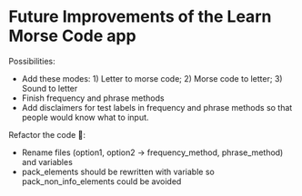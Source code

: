# Future Improvements of the Learn Morse Code app

Possibilities:
- Add these modes: 1) Letter to morse code; 2) Morse code to letter; 3) Sound to letter
- Finish frequency and phrase methods
- Add disclaimers for test labels in frequency and phrase methods so that people would know what to input. 

Refactor the code 🙂:
- Rename files (option1, option2 -> frequency_method, phrase_method) and variables
- pack_elements should be rewritten with variable so pack_non_info_elements could be avoided